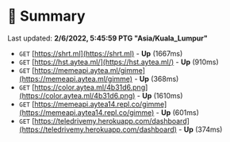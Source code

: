 # 📖 Summary
Last updated: **2/6/2022, 5:45:59 PTG "Asia/Kuala_Lumpur"**

- `GET` [https://shrt.ml](https://shrt.ml) - **Up** (1667ms)
- `GET` [https://hst.aytea.ml/](https://hst.aytea.ml/) - **Up** (910ms)
- `GET` [https://memeapi.aytea.ml/gimme](https://memeapi.aytea.ml/gimme) - **Up** (368ms)
- `GET` [https://color.aytea.ml/4b31d6.png](https://color.aytea.ml/4b31d6.png) - **Up** (1610ms)
- `GET` [https://memeapi.aytea14.repl.co/gimme](https://memeapi.aytea14.repl.co/gimme) - **Up** (601ms)
- `GET` [https://teledrivemy.herokuapp.com/dashboard](https://teledrivemy.herokuapp.com/dashboard) - **Up** (374ms)
